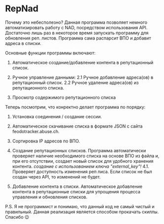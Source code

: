# RepNad
Почему это небесполезно? 
Данная программа позволяет немного автоматизировать работу с NAD, посредством использования API.
Достаточно лишь раз в некоторое время запускать программу для обновления реп. листов. Программа сама распарсит ВПО и добавит адреса в списки.


Основные функции программы включают:

1. Автоматическое создание/добавление контента в репутационный список.

2. Ручное управление данными:
  2.1 Ручное добавление адреса(ов) в репутационный список.
  2.2 Ручное удаление адреса(ов) из репутационного списка.

3. Просмотр содержимого репутационного списка

Теперь посмотрим, что конректно делает программа по порядку:

1. Установка соединения / создание сессии.
  
2. Автоматическое скачивание списка в формате JSON с сайта feodotracker.abuse.ch.

3. Сортировка IP адресов по ВПО.
   
4. Создание репутационных списков. Программа автоматически проверяет наличие необходимого списка на основе ВПО из файла и, при его отсутствии, создает новый список для удобного хранения контента. 
*создание с использованием ключа "external_key"!*
4.1. Проверяет доступность изменения реп лиса. Если список не был создан через API, то изменений не будет.

6. Добавление контента в списки. Автоматическое добавление контента в репутационные списки для упрощения процесса управления и обновления списков.



P.S. Я не программист и понимаю, что данный код не самый чистый и правильный. Данная реализация является способом прокачать скиллы. Спасибо 😉

